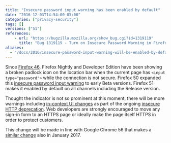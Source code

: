 ```yaml
---
title: "Insecure password input warning has been enabled by default"
date: "2016-12-03T14:54:00-05:00"
categories: ["privacy-security"]
tags: []
versions: ["51"]
references:
    - url: "https://bugzilla.mozilla.org/show_bug.cgi?id=1319119"
      title: "Bug 1319119 - Turn on Insecure Password Warning in Firefox Release"
aliases:
  - "/docs/2016/insecure-password-input-warning-will-be-enabled-by-default/"
---
```

Since [Firefox 46](https://www.fxsitecompat.com/en-CA/docs/2015/non-https-sites-containing-login-form-will-be-marked-insecure/), Firefox Nightly and Developer Edition have been showing a broken padlock icon on the location bar when the current page has `<input type="password">` while the connection is not secure. Firefox 50 expanded this [insecure password input warning](https://twitter.com/FxSiteCompat/status/779224374742249472) to early Beta versions. Firefox 51 makes it enabled by default on all channels including the Release version.

Thought the indicator is not so prominent at this moment, there will be more warnings including [in-context UI changes](https://www.fxsitecompat.com/en-CA/docs/2017/insecure-login-forms-now-disable-autofill-show-warning-beneath-input-control/) as part of the ongoing [insecure HTTP deprecation](https://www.fxsitecompat.com/en-CA/docs/2015/insecure-http-will-be-deprecated/). Web developers are strongly encouraged to move any sign-in form to an HTTPS page or ideally make the page itself HTTPS in order to protect customers.

This change will be made in line with Google Chrome 56 that makes a [similar change](https://blog.chromium.org/2016/09/moving-towards-more-secure-web.html) also in January 2017.
